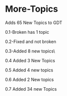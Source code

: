 More-Topics
===========

Adds 65 New Topics to GDT

0.1-Broken has 1 topic

0.2-Fixed and not broken

0.3-Added 8 new topics\

0.4 Added 3 New Topics

0.5 Added 4 new topics

0.6 Added 2 New topics

0.7 Added 34 new Topics

